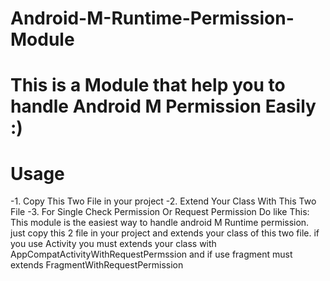 # Android-M-Runtime-Permission-Module
<h1>This is a Module that help you to handle Android M Permission Easily :)</h1>
<h1>Usage</h1>
-1. Copy This Two File in your project
-2. Extend Your Class With This Two File
-3. For Single Check Permission Or Request Permission Do like This:
This module is the easiest way to handle android M Runtime permission.
just copy this 2 file in your project and extends your class of this two file.
if you use Activity you must extends your class with AppCompatActivityWithRequestPermssion
and if use fragment must extends FragmentWithRequestPermission
